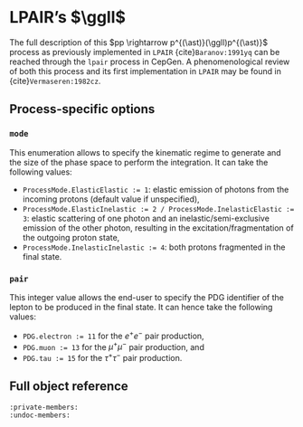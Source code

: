 ```{title} LPAIR's two-photon production of fermion pair
```

# LPAIR’s $\ggll$

The full description of this $pp \rightarrow p^{(\ast)}(\ggll)p^{(\ast)}$ process as previously implemented in `LPAIR` {cite}`Baranov:1991yq` can be reached through the `lpair` process in CepGen.
A phenomenological review of both this process and its first implementation in `LPAIR` may be found in {cite}`Vermaseren:1982cz`.

## Process-specific options

### `mode`

This enumeration allows to specify the kinematic regime to generate and the size of the phase space to perform the integration.
It can take the following values:

- `ProcessMode.ElasticElastic := 1`: elastic emission of photons from the incoming protons (default value if unspecified),
- `ProcessMode.ElasticInelastic := 2 / ProcessMode.InelasticElastic := 3`: elastic scattering of one photon and an inelastic/semi-exclusive emission of the other photon, resulting in the excitation/fragmentation of the outgoing proton state,
- `ProcessMode.InelasticInelastic := 4`: both protons fragmented in the final state.

### `pair`

This integer value allows the end-user to specify the PDG identifier of the lepton to be produced in the final state.
It can hence take the following values:

- `PDG.electron := 11` for the $e^+e^-$ pair production,
- `PDG.muon := 13` for the $\mu^+\mu^-$ pair production, and
- `PDG.tau := 15` for the $\tau^+\tau^-$ pair production.

## Full object reference

```{doxygenclass} LPAIR
:private-members:
:undoc-members:
```
